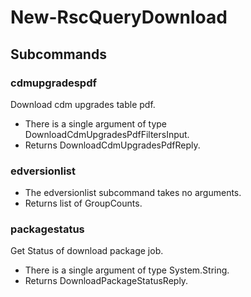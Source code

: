 # New-RscQueryDownload
## Subcommands
### cdmupgradespdf
Download cdm upgrades table pdf.

- There is a single argument of type DownloadCdmUpgradesPdfFiltersInput.
- Returns DownloadCdmUpgradesPdfReply.
### edversionlist
- The edversionlist subcommand takes no arguments.
- Returns list of GroupCounts.
### packagestatus
Get Status of download package job.

- There is a single argument of type System.String.
- Returns DownloadPackageStatusReply.

